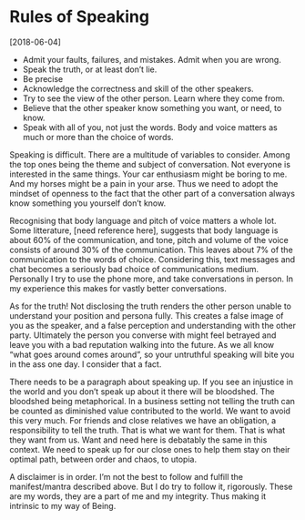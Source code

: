 # Rules of Speaking
[2018-06-04]

- Admit your faults, failures, and mistakes. Admit when you are wrong. 
- Speak the truth, or at least don’t lie.
- Be precise
- Acknowledge the correctness and skill of the other speakers.
- Try to see the view of the other person. Learn where they come from.
- Believe that the other speaker know something you want, or need, to know.
- Speak with all of you, not just the words. Body and voice matters as much or
more than the choice of words.

Speaking is difficult. There are a multitude of variables to consider. Among the
top ones being the theme and subject of conversation. Not everyone is interested
in the same things. Your car enthusiasm might be boring to me. And my horses
might be a pain in your arse. Thus we need to adopt the mindset of openness to
the fact that the other part of a conversation always know something you
yourself don’t know. 

Recognising that body language and pitch of voice matters a whole lot. Some
litterature, [need reference here], suggests that body language is about 60% of
the communication, and tone, pitch and volume of the voice consists of around
30% of the communication. This leaves about 7% of the communication to the words
of choice. Considering this, text messages and chat becomes a seriously bad
choice of communications medium. Personally I try to use the phone more, and
take conversations in person. In my experience this makes for vastly better
conversations. 

As for the truth! Not disclosing the truth renders the other person unable to
understand your position and persona fully. This creates a false image of you as
the speaker, and a false perception and understanding with the other party.
Ultimately the person you converse with might feel betrayed and leave you with a
bad reputation walking into the future. As we all know “what goes around comes
around”, so your untruthful speaking will bite you in the ass one day. I
consider that a fact.

There needs to be a paragraph about speaking up. If you see an injustice in the
world and you don’t speak up about it there will be bloodshed. The bloodshed
being metaphorical. In a business setting not telling the truth can be counted
as diminished value contributed to the world. We want to avoid this very much.
For friends and close relatives we have an obligation, a responsibility to tell
the truth. That is what we want for them. That is what they want from us. Want
and need here is debatably the same in this context. We need to speak up for our
close ones to help them stay on their optimal path, between order and chaos, to
utopia.

A disclaimer is in order. I’m not the best to follow and fulfill the
manifest/mantra described above. But I do try to follow it, rigorously. These
are my words, they are a part of me and my integrity. Thus making it intrinsic
to my way of Being.

